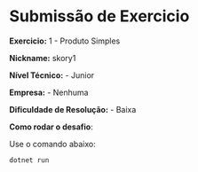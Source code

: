 # Submissão de Exercicio

**Exercicio:** 1 - Produto Simples

**Nickname:** skory1

**Nível Técnico:** - Junior

**Empresa:** - Nenhuma

**Dificuldade de Resolução:** - Baixa

**Como rodar o desafio**: 

Use o comando abaixo: 
```bash
dotnet run
```